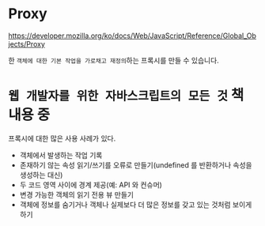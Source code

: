 # Proxy

https://developer.mozilla.org/ko/docs/Web/JavaScript/Reference/Global_Objects/Proxy

한 `객체에 대한 기본 작업을 가로채고 재정의`하는 프록시를 만들 수 있습니다.

# `웹 개발자를 위한 자바스크립트의 모든 것` 책 내용 중

프록시에 대한 많은 사용 사례가 있다.

- 객체에서 발생하는 작업 기록
- 존재하기 않는 속성 읽기/쓰기를 오류로 만들기(undefined 를 반환하거나 속성을 생성하는 대신)
- 두 코드 영역 사이에 경계 제공(예: API 와 컨슈머)
- 변경 가능한 객체의 읽기 전용 뷰 만들기
- 객체에 정보를 숨기거나 객체나 실제보다 더 많은 정보를 갖고 있는 것처럼 보이게 하기
